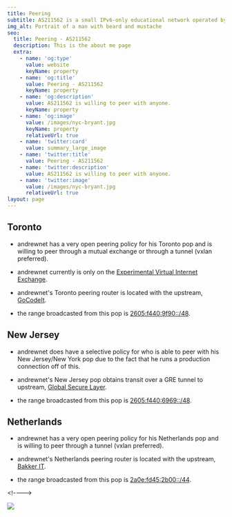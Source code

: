 ```yaml
---
title: Peering
subtitle: AS211562 is a small IPv6-only educational network operated by Andrew Asciutto.
img_alt: Portrait of a man with beard and mustache
seo:
  title: Peering - AS211562
  description: This is the about me page
  extra:
    - name: 'og:type'
      value: website
      keyName: property
    - name: 'og:title'
      value: Peering - AS211562
      keyName: property
    - name: 'og:description'
      value: AS211562 is willing to peer with anyone.
      keyName: property
    - name: 'og:image'
      value: /images/nyc-bryant.jpg
      keyName: property
      relativeUrl: true
    - name: 'twitter:card'
      value: summary_large_image
    - name: 'twitter:title'
      value: Peering - AS211562
    - name: 'twitter:description'
      value: AS211562 is willing to peer with anyone.
    - name: 'twitter:image'
      value: /images/nyc-bryant.jpg
      relativeUrl: true
layout: page
---
```

## Toronto

*   andrewnet has a very open peering policy for his Toronto pop and is willing to peer through a mutual exchange or through a tunnel (vxlan preferred).

<!---->

*   andrewnet currently is only on the [Experimental Virtual Internet Exchange](https://evix.org/).

*   andrewnet's Toronto peering router is located with the upstream, [GoCodeIt](https://bgp.he.net/AS62513).

<!---->

*   the range broadcasted from this pop is [2605:f440:9f90::/48](https://bgp.he.net/net/2605:f440:9f90::/48).

## New Jersey

*   andrewnet does have a selective policy for who is able to peer with his New Jersey/New York pop due to the fact that he runs a production connection off of this.

*   andrewnet's New Jersey pop obtains transit over a GRE tunnel to upstream, [Global Secure Layer](https://bgp.he.net/AS137409).

*   the range broadcasted from this pop is [2605:f440:6969::/48](https://bgp.he.net/net/2605:f440:6969::/48).

## Netherlands

*   andrewnet has a very open peering policy for his Netherlands pop and is willing to peer through a tunnel (vxlan preferred).

<!---->

*   andrewnet's Netherlands peering router is located with the upstream, [Bakker IT](https://bgp.he.net/AS44103).

<!---->

*   the range broadcasted from this pop is [2a0e:fd45:2b00::/44](https://bgp.he.net/net/2a0e:fd45:2b00::/44).

\<!---->





![](/images/211562-5.12.21-map-new.png)
